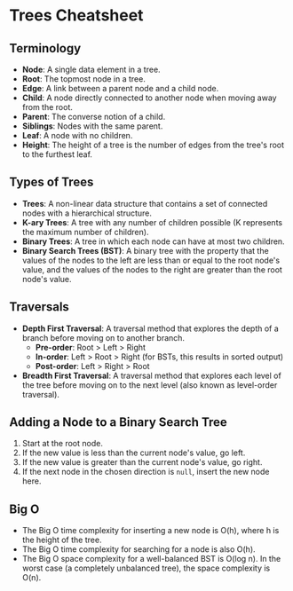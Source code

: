 # Trees Cheatsheet

## Terminology

- **Node**: A single data element in a tree.
- **Root**: The topmost node in a tree.
- **Edge**: A link between a parent node and a child node.
- **Child**: A node directly connected to another node when moving away from the root.
- **Parent**: The converse notion of a child.
- **Siblings**: Nodes with the same parent.
- **Leaf**: A node with no children.
- **Height**: The height of a tree is the number of edges from the tree's root to the furthest leaf.

## Types of Trees

- **Trees**: A non-linear data structure that contains a set of connected nodes with a hierarchical structure.
- **K-ary Trees**: A tree with any number of children possible (K represents the maximum number of children).
- **Binary Trees**: A tree in which each node can have at most two children.
- **Binary Search Trees (BST)**: A binary tree with the property that the values of the nodes to the left are less than or equal to the root node's value, and the values of the nodes to the right are greater than the root node's value.

## Traversals

- **Depth First Traversal**: A traversal method that explores the depth of a branch before moving on to another branch.
  - **Pre-order**: Root > Left > Right
  - **In-order**: Left > Root > Right (for BSTs, this results in sorted output)
  - **Post-order**: Left > Right > Root
- **Breadth First Traversal**: A traversal method that explores each level of the tree before moving on to the next level (also known as level-order traversal).

## Adding a Node to a Binary Search Tree

1. Start at the root node.
2. If the new value is less than the current node's value, go left.
3. If the new value is greater than the current node's value, go right.
4. If the next node in the chosen direction is `null`, insert the new node here.

## Big O

- The Big O time complexity for inserting a new node is O(h), where h is the height of the tree.
- The Big O time complexity for searching for a node is also O(h).
- The Big O space complexity for a well-balanced BST is O(log n). In the worst case (a completely unbalanced tree), the space complexity is O(n).
